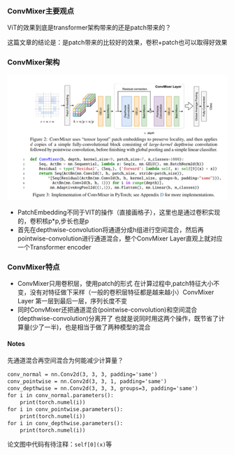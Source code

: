 ### ConvMixer主要观点
ViT的效果到底是transformer架构带来的还是patch带来的？

这篇文章的结论是：是patch带来的比较好的效果，卷积+patch也可以取得好效果

### ConvMixer架构
![ConvMixer](img_ConvMixer/ConvMixer.png)
- PatchEmbedding不同于VIT的操作（直接画格子），这里也是通过卷积实现的，卷积核p*p,步长也是p
- 首先在depthwise-convolution将通道分成h组进行空间混合，然后再pointwise-convolution进行通道混合，整个ConvMixer Layer直观上就对应一个Transformer encoder
### ConvMixer特点
- ConvMixer只用卷积层，使用patch的形式 在计算过程中,patch特征大小不变，没有对特征做下采样（一般的卷积层特征都是越来越小）ConvMixer Layer 第一层到最后一层，序列长度不变
- 同时ConvMixer还把通道混合(pointwise-convolution)和空间混合(depthwise-convolution)分离开了 也就是说同时用这两个操作，既节省了计算量(少了一半)，也是相当于做了两种模型的混合

#### Notes
先通道混合再空间混合为何能减少计算量？


    conv_normal = nn.Conv2d(3, 3, 3, padding='same')
    conv_pointwise = nn.Conv2d(3, 3, 1, padding='same')
    conv_depthwise = nn.Conv2d(3, 3, 3, groups=3, padding='same')
    for i in conv_normal.parameters():
        print(torch.numel(i))
    for i in conv_pointwise.parameters():
        print(torch.numel(i))
    for i in conv_depthwise.parameters():
        print(torch.numel(i))

论文图中代码有待注释：`self[0](x)`等